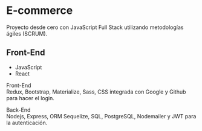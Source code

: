 # E-commerce
Proyecto desde cero con JavaScript Full Stack utilizando metodologías ágiles (SCRUM).

## Front-End
- JavaScript
- React

Front-End <br>
Redux, Bootstrap, Materialize, Sass, CSS integrada con Google y Github para hacer el login.

Back-End <br>
Nodejs, Express, ORM Sequelize, SQL, PostgreSQL, Nodemailer y JWT para la autenticación.
